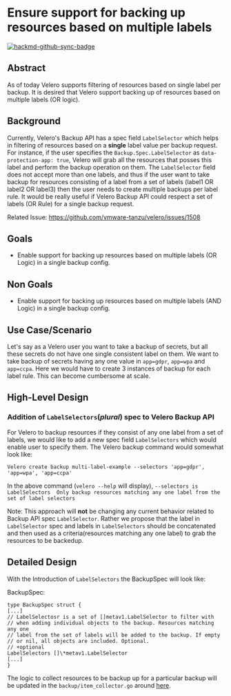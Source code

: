 # Ensure support for backing up resources based on multiple labels

[![hackmd-github-sync-badge](https://hackmd.io/GYmS90yOQ42GcoLaW2S4QQ/badge)](https://hackmd.io/GYmS90yOQ42GcoLaW2S4QQ)




## Abstract
As of today Velero supports filtering of resources based on single label per backup. It is desired that Velero support backing up of resources based on multiple labels (OR logic).

## Background
Currently, Velero's Backup API has a spec field `LabelSelector` which helps in filtering of resources based on a **single** label value per backup request. For instance, if the user specifies the `Backup.Spec.LabelSelector` as `data-protection-app: true`, Velero will grab all the resources that posses this label and perform the backup operation on them. The `LabelSelector` field does not accept more than one labels, and thus if the user want to take backup for resources consisting of a label from a set of labels (label1 OR label2 OR label3) then the user needs to create multiple backups per label rule. It would be really useful if Velero Backup API could respect a set of labels (OR Rule) for a single backup request.

Related Issue: https://github.com/vmware-tanzu/velero/issues/1508

## Goals
- Enable support for backing up resources based on multiple labels (OR Logic) in a single backup config.

## Non Goals
- Enable support for backing up resources based on multiple labels (AND Logic) in a single backup config.

## Use Case/Scenario
Let's say as a Velero user you want to take a backup of secrets, but all these secrets do not have one single consistent label on them. We want to take backup of secrets having any one value in `app=gdpr`, `app=wpa` and `app=ccpa`. Here we would have to create 3 instances of backup for each label rule. This can become cumbersome at scale. 

## High-Level Design
### Addition of `LabelSelectors`(_plural_) spec to Velero Backup API
For Velero to backup resources if they consist of any one label from a set of labels, we would like to add a new spec field `LabelSelectors` which would enable user to specify them. The Velero backup command would somewhat look like:

`Velero create backup multi-label-example --selectors 'app=gdpr', 'app=wpa', 'app=ccpa'`

In the above command (`velero --help` will display),
`--selectors is LabelSelectors  Only backup resources matching any one label from the set of label selectors`

Note: This approach will **not** be changing any current behavior related to Backup API spec `LabelSelector`. Rather we propose that the label in `LabelSelector` spec and labels in `LabelSelectors` should be concatenated  and then used as a criteria(resources matching any one label) to grab the resources to be backedup. 
## Detailed Design
With the Introduction of `LabelSelectors` the BackupSpec will look like:

BackupSpec:
```
type BackupSpec struct {
[...]
// LabelSelectosr is a set of []metav1.LabelSelector to filter with
// when adding individual objects to the backup. Resources matching any one
// label from the set of labels will be added to the backup. If empty
// or nil, all objects are included. Optional.
// +optional
LabelSelectors []\*metav1.LabelSelector
[...]
}
```

The logic to collect resources to be backup up for a particular backup will be updated in the `backup/item_collector.go` around [here](https://github.com/vmware-tanzu/velero/blob/574baeb3c920f97b47985ec3957debdc70bcd5f8/pkg/backup/item_collector.go#L294).